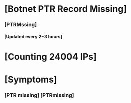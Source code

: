 # [Botnet PTR Record Missing]
### [PTRMssing]
#### [Updated every 2~3 hours]

# [Counting 24004 IPs]

# [Symptoms] 
###   [PTR missing] [PTRmissing]
